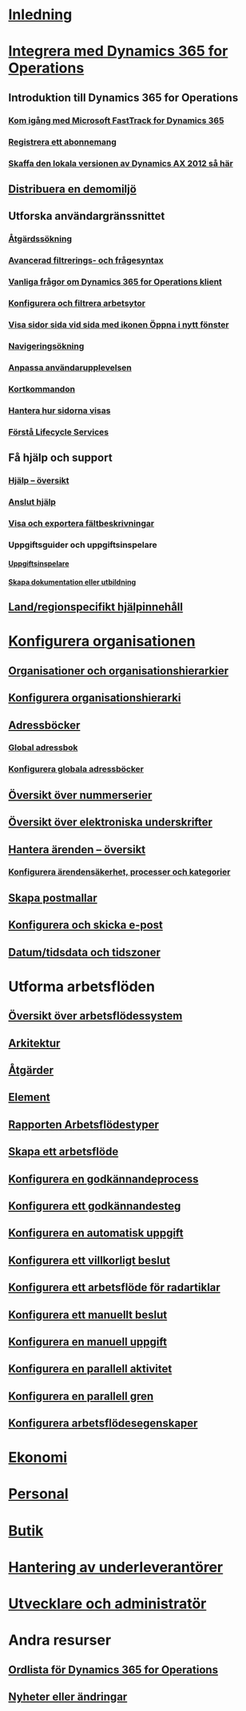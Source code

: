 # [Inledning](index.md)

# [Integrera med Dynamics 365 for Operations](get-started/onboarding-home.md)
## Introduktion till Dynamics 365 for Operations
### [Kom igång med Microsoft FastTrack for Dynamics 365](get-started/fasttrack-dynamics-365-overview.md)
### [Registrera ett abonnemang](/dynamics365/operations/dev-itpro/dev-tools/sign-up-preview-subscription?toc=/dynamics365/operations/toc.json)
### [Skaffa den lokala versionen av Dynamics AX 2012 så här](/dynamics365/operations/dev-itpro/deployment/csp-download-customersource?toc=/dynamics365/operations/toc.json)
## [Distribuera en demomiljö](/dynamics365/operations/dev-itpro/deployment/deploy-demo-environment?toc=/dynamics365/operations/toc.json)

## Utforska användargränssnittet
### [Åtgärdssökning](get-started/action-search.md)
### [Avancerad filtrerings- och frågesyntax](get-started/advanced-filtering-query-options.md)
### [Vanliga frågor om Dynamics 365 for Operations klient](get-started/client-faq.md)
### [Konfigurera och filtrera arbetsytor](get-started/configure-filter-workspaces.md)
### [Visa sidor sida vid sida med ikonen Öppna i nytt fönster](get-started/display-pages-side-by-side.md)
### [Navigeringsökning](get-started/navigation-search.md)
### [Anpassa användarupplevelsen](get-started/personalize-user-experience.md)
### [Kortkommandon](get-started/shortcut-keys.md)
### [Hantera hur sidorna visas](get-started/window-management.md)
### [Förstå Lifecycle Services](/dynamics365/operations/dev-itpro/lifecycle-services/lcs-works-lcs?toc=/dynamics365/operations/toc.json)

## Få hjälp och support
### [Hjälp – översikt](/dynamics365/operations/dev-itpro/get-started/help-overview?toc=/dynamics365/operations/toc.json)
### [Anslut hjälp](/dynamics365/operations/dev-itpro/get-started/help-connect?toc=/dynamics365/operations/toc.json)
### [Visa och exportera fältbeskrivningar](get-started/view-export-field-descriptions.md)

### Uppgiftsguider och uppgiftsinspelare
#### [Uppgiftsinspelare](/dynamics365/operations/dev-itpro/user-interface/task-recorder?toc=/dynamics365/operations/toc.json)
#### [Skapa dokumentation eller utbildning](/dynamics365/operations/dev-itpro/user-interface/task-recorder?toc=/dynamics365/operations/toc.json)

## [Land/regionspecifikt hjälpinnehåll](/dynamics365/operations/dev-itpro/lcs-solutions/country-region?toc=/dynamics365/operations/toc.json)

# [Konfigurera organisationen](organization-administration/organization-administration-home-page.md)
## [Organisationer och organisationshierarkier](organization-administration/organizations-organizational-hierarchies.md)
## [Konfigurera organisationshierarki](organization-administration/plan-organizational-hierarchy.md)
## [Adressböcker](organization-administration/qa-address-books.md)
### [Global adressbok](organization-administration/overview-global-address-book.md)
### [Konfigurera globala adressböcker](organization-administration/plan-configuration-global-address-book-additional-address-books.md)
## [Översikt över nummerserier](organization-administration/number-sequence-overview.md)
## [Översikt över elektroniska underskrifter](organization-administration/electronic-signature-overview.md)
## [Hantera ärenden – översikt](organization-administration/cases.md)
### [Konfigurera ärendensäkerhet, processer och kategorier](organization-administration/plan-case-management.md)
## [Skapa postmallar](organization-administration/record-templates.md)
## [Konfigurera och skicka e-post](organization-administration/configure-email.md)
## [Datum/tidsdata och tidszoner](organization-administration/date-time-zones.md)

# Utforma arbetsflöden
## [Översikt över arbetsflödessystem](organization-administration/overview-workflow-system.md)
## [Arkitektur](organization-administration/workflow-system-architecture.md)
## [Åtgärder](organization-administration/workflow-actions.md)
## [Element](organization-administration/workflow-elements.md)
## [Rapporten Arbetsflödestyper](organization-administration/workflow-types-report.md)
## [Skapa ett arbetsflöde](organization-administration/create-workflow.md)
## [Konfigurera en godkännandeprocess](organization-administration/configure-approval-process-workflow.md)
## [Konfigurera ett godkännandesteg](organization-administration/configure-approval-step-workflow.md)
## [Konfigurera en automatisk uppgift](organization-administration/configure-automated-task-workflow.md)
## [Konfigurera ett villkorligt beslut](organization-administration/configure-conditional-decision-workflow.md)
## [Konfigurera ett arbetsflöde för radartiklar](organization-administration/configure-line-item-workflow.md)
## [Konfigurera ett manuellt beslut](organization-administration/configure-manual-decision-workflow.md)
## [Konfigurera en manuell uppgift](organization-administration/configure-manual-task-workflow.md)
## [Konfigurera en parallell aktivitet](organization-administration/configure-parallel-activity-workflow.md)
## [Konfigurera en parallell gren](organization-administration/configure-parallel-branch-workflow.md)
## [Konfigurera arbetsflödesegenskaper](organization-administration/configure-workflow-properties.md)

# [Ekonomi](/dynamics365/operations/financials/index)

# [Personal](/dynamics365/operations/human-resources/index)

# [Butik](/dynamics365/operations/retail/index)

# [Hantering av underleverantörer](/dynamics365/operations/supply-chain/index)

# [Utvecklare och administratör](/dynamics365/operations/dev-itpro/index)

# Andra resurser
## [Ordlista för Dynamics 365 for Operations](get-started/glossary.md)
## [Nyheter eller ändringar](/dynamics365/operations/dev-itpro/get-started/whats-new-changed?toc=/dynamics365/operations/toc.json)

